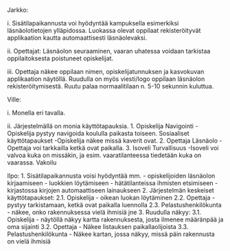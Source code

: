 Jarkko:

i. Sisätilapaikannusta voi hyödyntää kampuksella esimerkiksi läsnäolotietojen ylläpidossa. Luokassa olevat oppilaat rekisteröityvät applikaation kautta automaattisesti läsnäolevaksi.

ii. Opettajat: Läsnäolon seuraaminen, vaaran uhatessa voidaan tarkistaa oppilaitoksesta poistuneet opiskelijat.

iii. Opettaja näkee oppilaan nimen, opiskelijatunnuksen ja kasvokuvan applikaation näytöllä. Ruudulla on myös viesti/logo oppilaan läsnäolon rekisteröitymisestä. Ruutu palaa normaalitilaan n. 5-10 sekunnin kuluttua.



Ville:

i. Monella eri tavalla.

ii. Järjestelmällä on monia käyttötapauksia.
	1. Opiskelija
		Navigointi
			-Opiskelija pystyy navigoida koululla paikasta toiseen.
		Sosiaaliset käyttötapaukset
			-Opiskelija näkee missä kaverit ovat.
	2. Opettaja
		Läsnäolo
			-Opettaja voi tarkkailla ketkä ovat paikalla.
	3. Isoveli
		Turvallisuus
			-Isoveli voi valvoa kuka on missäkin, ja esim. vaaratilanteessa tiedetään kuka on vaarassa.
		Vakoilu

Ilpo:
	1. Sisätilapaikannusta voisi hyödyntää mm.
		- opiskelijoiden läsnäolon kirjaamiseen
		- luokkien löytämiseen
		- hätätilanteissa ihmisten etsimiseen
		- kirjastossa kirjojen automaattiseen lainaukseen
	2. Järjestelmän keskeiset käyttötapaukset:
		2.1. Opiskelija
			- oikean luokan löytäminen
		2.2. Opettaja
			- pystyy tarkistamaan, ketkä ovat paikalla luennolla
		2.3. Pelastushenkilökunta
			- näkee, onko rakennuksessa vielä ihmisiä jne
	3. Ruudulla näkyy:
		3.1. Opiskelija
			- näytöllä näkyy kartta rakennuksesta, josta ilmenee määränpää ja oma sijainti
		3.2. Opettaja
			- Näkee listauksen paikallaolijoista
		3.3. Pelastushenkilökunta
			- Näkee kartan, jossa näkyy, missä päin rakennusta on vielä ihmisiä